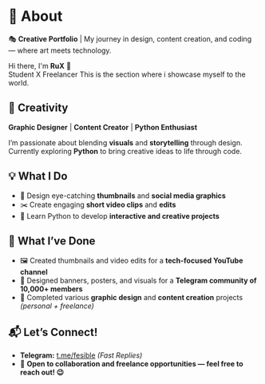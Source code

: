 # 📌 About
🎭 **Creative Portfolio** | My journey in design, content creation, and coding — where art meets technology.  

Hi there, I'm **RuX** 👋  
Student X Freelancer This is the section where i showcase myself to the world.

## 🎨 Creativity
**Graphic Designer** | **Content Creator** | **Python Enthusiast**  

I’m passionate about blending **visuals** and **storytelling** through design.  
Currently exploring **Python** to bring creative ideas to life through code.  



## 💡 What I Do
- 🎯 Design eye-catching **thumbnails** and **social media graphics**  
- ✂️ Create engaging **short video clips** and **edits**  
- 🐍 Learn Python to develop **interactive and creative projects**  



## 📌 What I’ve Done
- 🖼 Created thumbnails and video edits for a **tech-focused YouTube channel**  
- 📢 Designed banners, posters, and visuals for a **Telegram community of 10,000+ members**  
- 🎨 Completed various **graphic design** and **content creation** projects *(personal + freelance)*  



## 📬 Let’s Connect!
- **Telegram:** [t.me/fesible](https://t.me/fesible) *(Fast Replies)*  
- 💼 **Open to collaboration and freelance opportunities — feel free to reach out! 😉**  
 <!-- Replace with your PNG export -->
